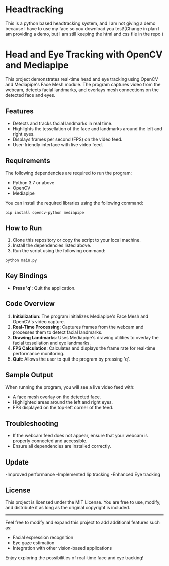 # Headtracking
This is a python based headtracking system, and I am not giving a demo because I have to use my face so you download you test!(Change in plan I am providing a demo, but I am still keeping the html and css file in the repo )
# Head and Eye Tracking with OpenCV and Mediapipe

This project demonstrates real-time head and eye tracking using OpenCV and Mediapipe's Face Mesh module. The program captures video from the webcam, detects facial landmarks, and overlays mesh connections on the detected face and eyes.

## Features
- Detects and tracks facial landmarks in real time.
- Highlights the tessellation of the face and landmarks around the left and right eyes.
- Displays frames per second (FPS) on the video feed.
- User-friendly interface with live video feed.

## Requirements
The following dependencies are required to run the program:

- Python 3.7 or above
- OpenCV
- Mediapipe

You can install the required libraries using the following command:
```bash
pip install opencv-python mediapipe
```

## How to Run
1. Clone this repository or copy the script to your local machine.
2. Install the dependencies listed above.
3. Run the script using the following command:
```bash
python main.py
```

## Key Bindings
- **Press 'q'**: Quit the application.

## Code Overview
1. **Initialization**: The program initializes Mediapipe's Face Mesh and OpenCV's video capture.
2. **Real-Time Processing**: Captures frames from the webcam and processes them to detect facial landmarks.
3. **Drawing Landmarks**: Uses Mediapipe's drawing utilities to overlay the facial tessellation and eye landmarks.
4. **FPS Calculation**: Calculates and displays the frame rate for real-time performance monitoring.
5. **Quit**: Allows the user to quit the program by pressing 'q'.

## Sample Output
When running the program, you will see a live video feed with:
- A face mesh overlay on the detected face.
- Highlighted areas around the left and right eyes.
- FPS displayed on the top-left corner of the feed.

## Troubleshooting
- If the webcam feed does not appear, ensure that your webcam is properly connected and accessible.
- Ensure all dependencies are installed correctly.

## Update
-Improved performance
-Implemented lip tracking
-Enhanced Eye tracking

## License
This project is licensed under the MIT License. You are free to use, modify, and distribute it as long as the original copyright is included.

---

Feel free to modify and expand this project to add additional features such as:
- Facial expression recognition
- Eye gaze estimation
- Integration with other vision-based applications

Enjoy exploring the possibilities of real-time face and eye tracking!


